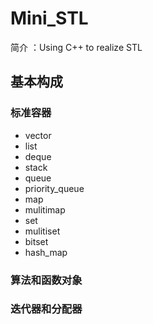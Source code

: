 # Mini_STL
简介 ：Using C++ to realize STL
## 基本构成
### 标准容器
- vector
- list
- deque
- stack
- queue
- priority_queue
- map
- mulitimap
- set
- mulitiset
- bitset
- hash_map

### 算法和函数对象

### 迭代器和分配器
